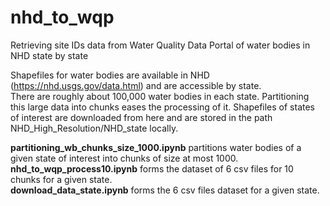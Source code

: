 # nhd_to_wqp
Retrieving site IDs data from Water Quality Data Portal of water bodies in NHD state by state 

Shapefiles for water bodies are available in NHD (https://nhd.usgs.gov/data.html) and are accessible by state. <br>
There are roughly about 100,000 water bodies in each state. Partitioning this large data into chunks eases the processing of it.
Shapefiles of states of interest are downloaded from here and are stored in the path NHD_High_Resolution/NHD_state locally. 

<b>partitioning_wb_chunks_size_1000.ipynb</b> partitions water bodies of a given state of interest into chunks of size at most 1000.<br> 
<b>nhd_to_wqp_process10.ipynb</b> forms the dataset of 6 csv files for 10 chunks for a given state.<br>
<b>download_data_state.ipynb</b> forms the 6 csv files dataset for a given state.<br>

